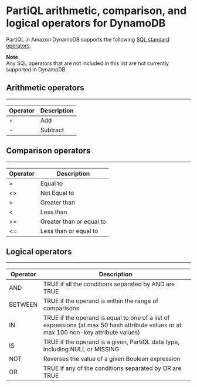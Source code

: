 # PartiQL arithmetic, comparison, and logical operators for DynamoDB<a name="ql-operators"></a>

PartiQL in Amazon DynamoDB supports the following [SQL standard operators](https://www.w3schools.com/sql/sql_operators.asp)\.

**Note**  
Any SQL operators that are not included in this list are not currently supported in DynamoDB\.

## Arithmetic operators<a name="ql-operators.arithmetic"></a>


****  

| Operator | Description | 
| --- | --- | 
| \+ | Add | 
| \- | Subtract | 

## Comparison operators<a name="ql-operators.comparison"></a>


****  

| Operator | Description | 
| --- | --- | 
| = | Equal to | 
| <> | Not Equal to | 
| > | Greater than | 
| < | Less than | 
| >= | Greater than or equal to | 
| <= | Less than or equal to | 

## Logical operators<a name="ql-operators.logical"></a>


****  

| Operator | Description | 
| --- | --- | 
| AND | TRUE if all the conditions separated by AND are TRUE | 
| BETWEEN | TRUE if the operand is within the range of comparisons | 
| IN | TRUE if the operand is equal to one of a list of expressions \(at max 50 hash attribute values or at max 100 non\-key attribute values\) | 
| IS | TRUE if the operand is a given, PartiQL data type, including NULL or MISSING | 
| NOT | Reverses the value of a given Boolean expression | 
| OR | TRUE if any of the conditions separated by OR are TRUE | 